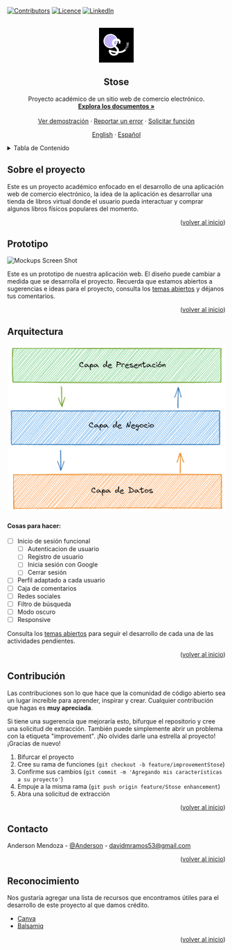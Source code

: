 <div id="top"></div>

<!-- PROJECT SHIELDS -->
[![Contributors][contributors-shield]][contributors-url]
[![Licence](https://img.shields.io/github/license/Ileriayo/markdown-badges?style=for-the-badge)](./LICENSE)
[![LinkedIn][linkedin-shield]][linkedin-url]



<!-- PROJECT LOGO -->
<br />
<div align="center">
  <a href="https://github.com/AnderMendoza/Stose">
    <img src="./assets/images_readme/logo/logoDark.png" alt="Logo" width="80" height="80">
  </a>

  <h2 align="center">Stose</h2>

  <p align="center">
    Proyecto académico de un sitio web de comercio electrónico.
    <br />
    <a href="https://github.com/AnderMendoza/Stose"><strong>Explora los documentos »</strong></a>
    <br />
    <br />
    <a href="https://github.com/AnderMendoza/Stose">Ver demostración</a>
    ·
    <a href="https://github.com/AnderMendoza/Stose/issues">Reportar un error</a>
    ·
    <a href="https://github.com/AnderMendoza/Stose/issues">Solicitar función</a>
  </p>
  <p align="center">
    <a href="/README.md">English</a>
    ·
    <a href="/READMEes.md">Español</a>
  </p>
</div>



<!-- TABLE OF CONTENTS -->
<details>
  <summary>Tabla de Contenido</summary>
  <ol>
    <li>
      <a href="#sobre-el-proyecto">Sobre el proyecto</a>
    </li>
    <li><a href="#prototipo">Prototipo</a></li>
    <li><a href="#arquitectura">Arquitectura</a></li>
    <li><a href="#contribución">Contribución</a></li>
    <li><a href="#contacto">Contacto</a></li>
    <li><a href="#reconocimiento">Reconocimiento</a></li>
  </ol>
</details>



<!-- ABOUT THE PROJECT -->
## Sobre el proyecto

Este es un proyecto académico enfocado en el desarrollo de una aplicación web de comercio electrónico, la idea de la aplicación es desarrollar una tienda de libros virtual donde el usuario pueda interactuar y comprar algunos libros físicos populares del momento.

<p align="right">(<a href="#top">volver al inicio</a>)</p>



<!-- MOCKUPS -->
## Prototipo

![Mockups Screen Shot][mockups-screenshot]

Este es un prototipo de nuestra aplicación web. El diseño puede cambiar a medida que se desarrolla el proyecto. Recuerda que estamos abiertos a sugerencias e ideas para el proyecto, consulta los [temas abiertos](https://github.com/AnderMendoza/Stose/issues) y déjanos tus comentarios.

<p align="right">(<a href="#top">volver al inicio</a>)</p>



<!-- ROADMAP -->
## Arquitectura

![Architech Name Screen Shot][architech-screenshot]

#### Cosas para hacer:

- [ ] Inicio de sesión funcional
    - [ ] Autenticacion de usuario
    - [ ] Registro de usuario
    - [ ] Inicia sesión con Google
    - [ ] Cerrar sesión
- [ ] Perfil adaptado a cada usuario
- [ ] Caja de comentarios
- [ ] Redes sociales
- [ ] Filtro de búsqueda
- [ ] Modo oscuro
- [ ] Responsive

Consulta los [temas abiertos](https://github.com/AnderMendoza/Stose/issues) para seguir el desarrollo de cada una de las actividades pendientes.

<p align="right">(<a href="#top">volver al inicio</a>)</p>



<!-- CONTRIBUTING -->
## Contribución

Las contribuciones son lo que hace que la comunidad de código abierto sea un lugar increíble para aprender, inspirar y crear. Cualquier contribución que hagas es **muy apreciada**.

Si tiene una sugerencia que mejoraría esto, bifurque el repositorio y cree una solicitud de extracción. También puede simplemente abrir un problema con la etiqueta "improvement". ¡No olvides darle una estrella al proyecto! ¡Gracias de nuevo!

1. Bifurcar el proyecto
2. Cree su rama de funciones (`git checkout -b feature/improvementStose`)
3. Confirme sus cambios (`git commit -m 'Agregando mis características a su proyecto'`)
4. Empuje a la misma rama (`git push origin feature/Stose enhancement`)
5. Abra una solicitud de extracción

<p align="right">(<a href="#top">volver al inicio</a>)</p>



<!-- CONTACT -->
## Contacto

Anderson Mendoza - [@Anderson](https://www.linkedin.com/in/anderson-mendoza-ramos-7551141b7/) - davidmramos53@gmail.com

<p align="right">(<a href="#top">volver al inicio</a>)</p>



<!-- ACKNOWLEDGMENTS -->
## Reconocimiento

Nos gustaría agregar una lista de recursos que encontramos útiles para el desarrollo de este proyecto al que damos crédito.

* [Canva](https://www.canva.com/)
* [Balsamiq](https://balsamiq.cloud/)

<p align="right">(<a href="#top">volver al inicio</a>)</p>

<!-- MARKDOWN LINKS & IMAGES -->
<!-- https://www.markdownguide.org/basic-syntax/#reference-style-links -->
[contributors-shield]: https://img.shields.io/badge/CONTRIBUIDORES-5-green?style=for-the-badge
[contributors-url]: https://github.com/AnderMendoza/Stose/graphs/contributors
[linkedin-shield]: https://img.shields.io/badge/-LinkedIn-black.svg?style=for-the-badge&logo=linkedin&colorB=555
[linkedin-url]: https://www.linkedin.com/in/anderson-mendoza-ramos-7551141b7/
[architech-screenshot]: assets/images_readme/architech/threeLevelArchitectureEs.png
[mockups-screenshot]: assets/images_readme/mockups/allMockups.png